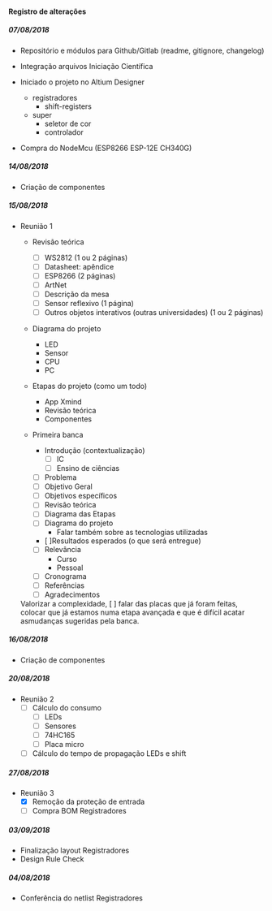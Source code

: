 #### Registro de alterações

##### 07/08/2018

- Repositório e módulos para Github/Gitlab (readme, gitignore, changelog)
- Integração arquivos Iniciação Científica
- Iniciado o projeto no Altium Designer
  - registradores
    - shift-registers
  - super
    - seletor de cor
    - controlador

- Compra do NodeMcu (ESP8266 ESP-12E CH340G)

##### 14/08/2018
- Criação de componentes

##### 15/08/2018
- Reunião 1
  - Revisão teórica
    - [ ] WS2812 (1 ou 2 páginas)
    - [ ] Datasheet: apêndice
    - [ ] ESP8266 (2 páginas)
    - [ ] ArtNet
    - [ ] Descrição da mesa
    - [ ] Sensor reflexivo (1 página)
    - [ ] Outros objetos interativos (outras universidades) (1 ou 2 páginas)

  - Diagrama do projeto
    - LED
    - Sensor
    - CPU
    - PC

  - Etapas do projeto (como um todo)
    - App Xmind
    - Revisão teórica
    - Componentes

  - Primeira banca
    - Introdução (contextualização)
      - [ ] IC
      - [ ] Ensino de ciências
    - [ ] Problema
    - [ ] Objetivo Geral
    - [ ] Objetivos específicos
    - [ ] Revisão teórica
    - [ ] Diagrama das Etapas
    - [ ] Diagrama do projeto
      - Falar também sobre as tecnologias utilizadas
    - [ ]Resultados esperados (o que será entregue)
    - [ ] Relevância
      - Curso
      - Pessoal
    - [ ] Cronograma
    - [ ] Referências
    - [ ] Agradecimentos

  Valorizar a complexidade, [ ] falar das placas que já foram feitas, colocar que já estamos numa etapa avançada e que é difícil acatar asmudanças sugeridas pela banca.


##### 16/08/2018
- Criação de componentes

##### 20/08/2018
- Reunião 2
  - [ ] Cálculo do consumo
    - [ ] LEDs
    - [ ] Sensores
    - [ ] 74HC165
    - [ ] Placa micro
  - [ ] Cálculo do tempo de propagação LEDs e shift

##### 27/08/2018
- Reunião 3
  - [x] Remoção da proteção de entrada
  - [ ] Compra BOM Registradores

##### 03/09/2018
- Finalização layout Registradores
- Design Rule Check

##### 04/08/2018
- Conferência do netlist Registradores

